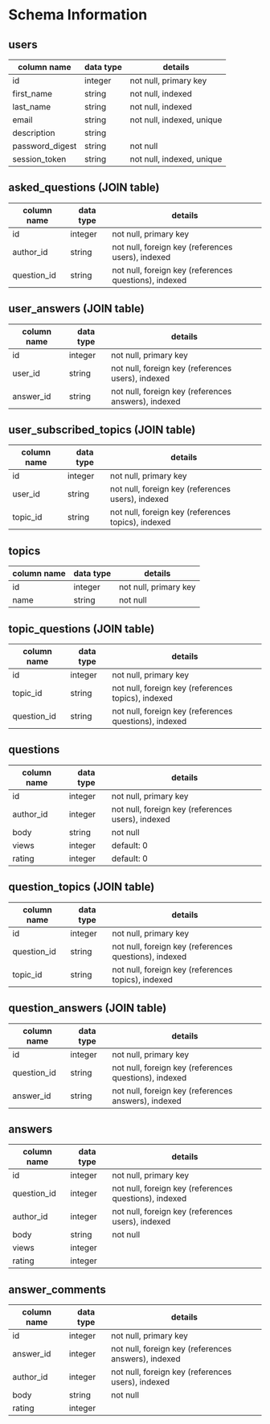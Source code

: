 # Schema Information

## users
column name        | data type | details
-------------------|-----------|-----------------------
id                 | integer   | not null, primary key
first_name         | string    | not null, indexed
last_name          | string    | not null, indexed
email              | string    | not null, indexed, unique
description        | string    |
password_digest    | string    | not null
session_token      | string    | not null, indexed, unique


## asked_questions (JOIN table)
column name        | data type | details
-------------------|-----------|-----------------------
id                 | integer   | not null, primary key
author_id          | string    | not null, foreign key (references users), indexed
question_id        | string    | not null, foreign key (references questions), indexed

## user_answers (JOIN table)
column name        | data type | details
-------------------|-----------|-----------------------
id                 | integer   | not null, primary key
user_id            | string    | not null, foreign key (references users), indexed
answer_id          | string    | not null, foreign key (references answers), indexed

## user_subscribed_topics (JOIN table)
column name        | data type | details
-------------------|-----------|-----------------------
id                 | integer   | not null, primary key
user_id            | string    | not null, foreign key (references users), indexed
topic_id           | string    | not null, foreign key (references topics), indexed


## topics
column name | data type | details
------------|-----------|-----------------------
id          | integer   | not null, primary key
name        | string    | not null


## topic_questions (JOIN table)
column name        | data type | details
-------------------|-----------|-----------------------
id                 | integer   | not null, primary key
topic_id           | string    | not null, foreign key (references topics), indexed
question_id        | string    | not null, foreign key (references questions), indexed


## questions
column name | data type | details
------------|-----------|-----------------------
id          | integer   | not null, primary key
author_id   | integer   | not null, foreign key (references users), indexed
body        | string    | not null
views       | integer   | default: 0
rating      | integer   | default: 0

## question_topics (JOIN table)
column name        | data type | details
-------------------|-----------|-----------------------
id                 | integer   | not null, primary key
question_id        | string    | not null, foreign key (references questions), indexed
topic_id           | string    | not null, foreign key (references topics), indexed

## question_answers (JOIN table)
column name        | data type | details
-------------------|-----------|-----------------------
id                 | integer   | not null, primary key
question_id        | string    | not null, foreign key (references questions), indexed
answer_id          | string    | not null, foreign key (references answers), indexed

## answers
column name | data type | details
------------|-----------|-----------------------
id          | integer   | not null, primary key
question_id | integer   | not null, foreign key (references questions), indexed
author_id   | integer   | not null, foreign key (references users), indexed
body        | string    | not null
views       | integer   |
rating      | integer   |

## answer_comments
column name | data type | details
------------|-----------|-----------------------
id          | integer   | not null, primary key
answer_id   | integer   | not null, foreign key (references answers), indexed
author_id   | integer   | not null, foreign key (references users), indexed
body        | string    | not null
rating      | integer   |
